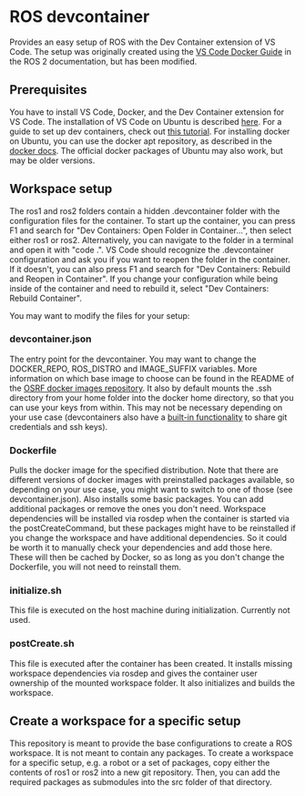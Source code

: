 # ROS devcontainer

Provides an easy setup of ROS with the Dev Container extension of VS Code.
The setup was originally created using the [VS Code Docker Guide](https://docs.ros.org/en/humble/How-To-Guides/Setup-ROS-2-with-VSCode-and-Docker-Container.html) in the ROS 2 documentation, but has been modified.

## Prerequisites

You have to install VS Code, Docker, and the Dev Container extension for VS Code.
The installation of VS Code on Ubuntu is described [here](https://code.visualstudio.com/docs/setup/linux).
For a guide to set up dev containers, check out [this tutorial](https://code.visualstudio.com/docs/devcontainers/tutorial).
For installing docker on Ubuntu, you can use the docker apt repository, as described in the [docker docs](https://docs.docker.com/engine/install/ubuntu/).
The official docker packages of Ubuntu may also work, but may be older versions.

## Workspace setup

The ros1 and ros2 folders contain a hidden .devcontainer folder with the configuration files for the container.
To start up the container, you can press F1 and search for "Dev Containers: Open Folder in Container...", then select either ros1 or ros2.
Alternatively, you can navigate to the folder in a terminal and open it with "code .".
VS Code should recognize the .devcontainer configuration and ask you if you want to reopen the folder in the container.
If it doesn't, you can also press F1 and search for "Dev Containers: Rebuild and Reopen in Container".
If you change your configuration while being inside of the container and need to rebuild it, select "Dev Containers: Rebuild Container".

You may want to modify the files for your setup:

### devcontainer.json

The entry point for the devcontainer.
You may want to change the DOCKER_REPO, ROS_DISTRO and IMAGE_SUFFIX variables.
More information on which base image to choose can be found in the README of the [OSRF docker images repository](https://github.com/osrf/docker_images).
It also by default mounts the .ssh directory from your home folder into the docker home directory, so that you can use your keys from within.
This may not be necessary depending on your use case (devcontainers also have a [built-in functionality](https://code.visualstudio.com/remote/advancedcontainers/sharing-git-credentials) to share git credentials and ssh keys).

### Dockerfile

Pulls the docker image for the specified distribution.
Note that there are different versions of docker images with preinstalled packages available, so depending on your use case, you might want to switch to one of those (see devcontainer.json).
Also installs some basic packages.
You can add additional packages or remove the ones you don't need.
Workspace dependencies will be installed via rosdep when the container is started via the postCreateCommand, but these packages might have to be reinstalled if you change the workspace and have additional dependencies.
So it could be worth it to manually check your dependencies and add those here.
These will then be cached by Docker, so as long as you don't change the Dockerfile, you will not need to reinstall them.

### initialize.sh

This file is executed on the host machine during initialization.
Currently not used.

### postCreate.sh

This file is executed after the container has been created.
It installs missing workspace dependencies via rosdep and gives the container user ownership of the mounted workspace folder.
It also initializes and builds the workspace.

## Create a workspace for a specific setup

This repository is meant to provide the base configurations to create a ROS workspace.
It is not meant to contain any packages.
To create a workspace for a specific setup, e.g. a robot or a set of packages, copy either the contents of ros1 or ros2 into a new git repository.
Then, you can add the required packages as submodules into the src folder of that directory.